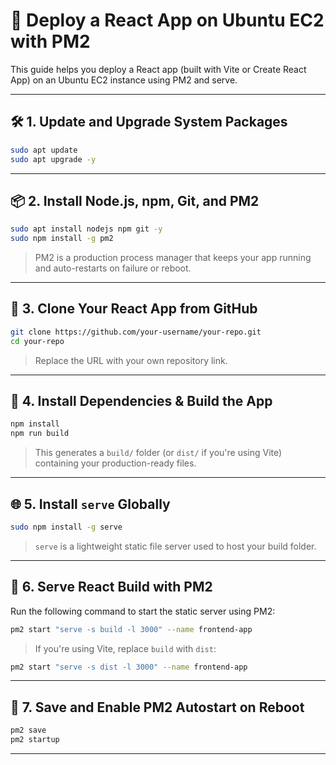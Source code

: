 # 🚀 Deploy a React App on Ubuntu EC2 with PM2

This guide helps you deploy a React app (built with Vite or Create React App) on an Ubuntu EC2 instance using PM2 and serve.

---

## 🛠️ 1. Update and Upgrade System Packages

```bash
sudo apt update
sudo apt upgrade -y
```

---

## 📦 2. Install Node.js, npm, Git, and PM2

```bash
sudo apt install nodejs npm git -y
sudo npm install -g pm2
```

> PM2 is a production process manager that keeps your app running and auto-restarts on failure or reboot.

---

## 🔄 3. Clone Your React App from GitHub

```bash
git clone https://github.com/your-username/your-repo.git
cd your-repo
```

> Replace the URL with your own repository link.

---

## 🧱 4. Install Dependencies & Build the App

```bash
npm install
npm run build
```

> This generates a `build/` folder (or `dist/` if you're using Vite) containing your production-ready files.

---

## 🌐 5. Install `serve` Globally

```bash
sudo npm install -g serve
```

> `serve` is a lightweight static file server used to host your build folder.

---

## 🚀 6. Serve React Build with PM2

Run the following command to start the static server using PM2:

```bash
pm2 start "serve -s build -l 3000" --name frontend-app
```

> If you're using Vite, replace `build` with `dist`:
```bash
pm2 start "serve -s dist -l 3000" --name frontend-app
```

---

## 💾 7. Save and Enable PM2 Autostart on Reboot

```bash
pm2 save
pm2 startup
```

---


